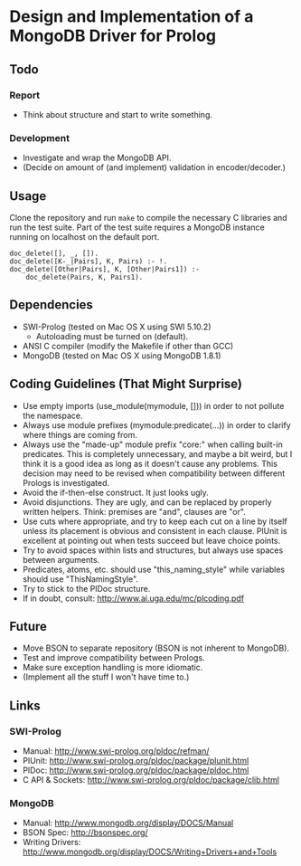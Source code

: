 # Design and Implementation of a MongoDB Driver for Prolog

## Todo

### Report

 * Think about structure and start to write something.

### Development

 * Investigate and wrap the MongoDB API.
 * (Decide on amount of (and implement) validation in encoder/decoder.)

## Usage

Clone the repository and run `make` to compile the necessary C libraries
and run the test suite. Part of the test suite requires a MongoDB instance
running on localhost on the default port.

```
doc_delete([], _, []).
doc_delete([K-_|Pairs], K, Pairs) :- !.
doc_delete([Other|Pairs], K, [Other|Pairs1]) :-
    doc_delete(Pairs, K, Pairs1).
```

## Dependencies

 * SWI-Prolog (tested on Mac OS X using SWI 5.10.2)
    * Autoloading must be turned on (default).
 * ANSI C compiler (modify the Makefile if other than GCC)
 * MongoDB (tested on Mac OS X using MongoDB 1.8.1)

## Coding Guidelines (That Might Surprise)

 * Use empty imports (use_module(mymodule, [])) in order to not
   pollute the namespace.
 * Always use module prefixes (mymodule:predicate(...)) in order to
   clarify where things are coming from.
 * Always use the "made-up" module prefix "core:" when calling
   built-in predicates. This is completely unnecessary, and maybe
   a bit weird, but I think it is a good idea as long as it doesn't
   cause any problems. This decision may need to be revised when
   compatibility between different Prologs is investigated.
 * Avoid the if-then-else construct. It just looks ugly.
 * Avoid disjunctions. They are ugly, and can be replaced by properly
   written helpers. Think: premises are "and", clauses are "or".
 * Use cuts where appropriate, and try to keep each cut on a line by
   itself unless its placement is obvious and consistent in each clause.
   PlUnit is excellent at pointing out when tests succeed but leave
   choice points.
 * Try to avoid spaces within lists and structures, but always use
   spaces between arguments.
 * Predicates, atoms, etc. should use "this_naming_style" while variables
   should use "ThisNamingStyle".
 * Try to stick to the PlDoc structure.
 * If in doubt, consult: <http://www.ai.uga.edu/mc/plcoding.pdf>

## Future

 * Move BSON to separate repository (BSON is not inherent to MongoDB).
 * Test and improve compatibility between Prologs.
 * Make sure exception handling is more idiomatic.
 * (Implement all the stuff I won't have time to.)

## Links

### SWI-Prolog

 * Manual: <http://www.swi-prolog.org/pldoc/refman/>
 * PlUnit: <http://www.swi-prolog.org/pldoc/package/plunit.html>
 * PlDoc: <http://www.swi-prolog.org/pldoc/package/pldoc.html>
 * C API & Sockets: <http://www.swi-prolog.org/pldoc/package/clib.html>

### MongoDB

 * Manual: <http://www.mongodb.org/display/DOCS/Manual>
 * BSON Spec: <http://bsonspec.org/>
 * Writing Drivers: <http://www.mongodb.org/display/DOCS/Writing+Drivers+and+Tools>
